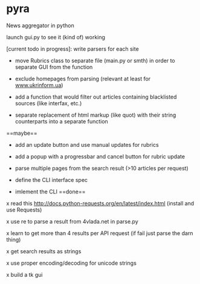 pyra
====

News aggregator in python

launch gui.py to see it (kind of) working 

[current todo in progress]: write parsers for each site 

* move Rubrics class to separate file (main.py or smth) in order to separate GUI from the function

* exclude homepages from parsing (relevant at least for www.ukrinform.ua)

* add a function that would filter out articles containing blacklisted sources (like interfax, etc.)

* separate replacement of html markup (like quot) with their string counterparts into a separate function

==maybe==

* add an update button and use manual updates for rubrics

* add a popup with a progressbar and cancel button for rubric update

* parse multiple pages from the search result (>10 articles per request)

* define the CLI interface spec

* imlement the CLI 
==done==
	
x read this http://docs.python-requests.org/en/latest/index.html (install and use Requests) 

x use re to parse a result from 4vlada.net in parse.py

x learn to get more than 4 results per API request (if fail just parse the darn thing)

x get search results as strings

x use proper encoding/decoding for unicode strings 

x build a tk gui
